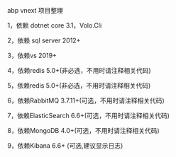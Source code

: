 abp vnext 项目整理

1，依赖 dotnet core 3.1，Volo.Cli

2，依赖 sql server 2012+

3，依赖vs 2019+

4，依赖redis 5.0+(非必选，不用时请注释相关代码)

5，依赖redis 5.0+(非必选，不用时请注释相关代码)

6，依赖RabbitMQ 3.7.11+(可选，不用时请注释相关代码)

7，依赖ElasticSearch 6.6+(可选，不用时请注释相关代码)

8，依赖MongoDB 4.0+(可选，不用时请注释相关代码)

9，依赖Kibana 6.6+ (可选,建议显示日志)